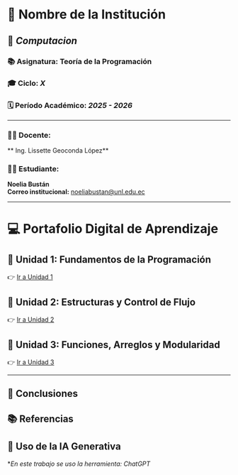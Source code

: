 # 🏫 **Nombre de la Institución**

## 💼 *Computacion*
### 📚 Asignatura: **Teoría de la Programación**
### 🎓 Ciclo: *X*
### 🗓️ Período Académico: *2025 - 2026*

---

### 👨‍🏫 Docente:
** Ing. Lissette Geoconda López**

### 👨‍🎓 Estudiante:
**Noelia Bustán**  
**Correo institucional:** noeliabustan@unl.edu.ec

---

# 💻 **Portafolio Digital de Aprendizaje**

## 🧩 Unidad 1: Fundamentos de la Programación
👉 [Ir a Unidad 1](unidad1.md)

## 🧮 Unidad 2: Estructuras y Control de Flujo
👉 [Ir a Unidad 2]()

## 🧠 Unidad 3: Funciones, Arreglos y Modularidad
👉 [Ir a Unidad 3]()

---

## 🧾 Conclusiones

## 📚 Referencias

## 🤖 Uso de la IA Generativa
**En este trabajo se uso la herramienta: ChatGPT*  
